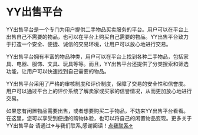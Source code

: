 # YY出售平台

YY出售平台是一个专门为用户提供二手物品买卖服务的平台。用户可以在平台上出售自己不需要的物品，也可以在平台上购买自己需要的物品。YY出售平台致力于打造一个安全、便捷、诚信的交易环境，让用户可以放心地进行交易。

YY出售平台拥有丰富的物品种类，用户可以在平台上找到各种二手物品，包括家具、电器、服饰、文具、玩具等等。而且，YY出售平台还提供了分类搜索和筛选功能，让用户可以快速找到自己需要的物品。

YY出售平台采用了严格的审核制度和评价制度，保障了交易的安全性和信誉度。用户可以通过平台上的评价系统了解卖家或买家的信誉情况，从而更加放心地进行交易。

如果您有闲置物品需要出售，或者想要购买二手物品，不妨来YY出售平台看看。在这里，您可以享受到便捷的购物体验，也可以将自己的闲置物品变现。更多关于YY出售平台 请通过✈与我们联系,感谢阅读！[点我联系✈](https://www.G208.com)